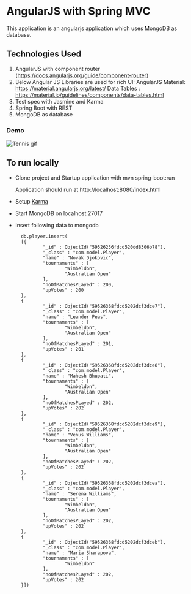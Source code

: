 
# AngularJS with Spring MVC

This application is an angularjs application which uses MongoDB as database.

## Technologies Used

1. AngularJS with component router (https://docs.angularjs.org/guide/component-router)
2. Below Angular JS Libraries are used for rich UI:
        AngularJS Material: https://material.angularjs.org/latest/
        Data Tables : https://material.io/guidelines/components/data-tables.html
3. Test spec with Jasmine and Karma        
4. Spring Boot with REST
5. MongoDB as database


### Demo
![Tennis gif](Tennis.gif "Demo of application")

## To run locally
- Clone project and Startup application with mvn spring-boot:run 

  Application should run at http://localhost:8080/index.html
- Setup [Karma](https://karma-runner.github.io/0.13/index.html)
- Start MongoDB on localhost:27017
- Insert following data to mongodb
       
        db.player.insert(
        [{
                "_id" : ObjectId("59526236fdcd520dd8306b78"),
                "_class" : "com.model.Player",
                "name" : "Novak Djokovic",
                "tournaments" : [
                        "Wimbeldon",
                        "Australian Open"
                ],
                "noOfMatchesPLayed" : 200,
                "upVotes" : 200
        },
        {
                "_id" : ObjectId("59526368fdcd5202dcf3dce7"),
                "_class" : "com.model.Player",
                "name" : "Leander Peas",
                "tournaments" : [
                        "Wimbeldon",
                        "Australian Open"
                ],
                "noOfMatchesPLayed" : 201,
                "upVotes" : 201
        },
        {
                "_id" : ObjectId("59526368fdcd5202dcf3dce8"),
                "_class" : "com.model.Player",
                "name" : "Mahesh Bhupati",
                "tournaments" : [
                        "Wimbeldon",
                        "Australian Open"
                ],
                "noOfMatchesPLayed" : 202,
                "upVotes" : 202
        },
        {
                "_id" : ObjectId("59526368fdcd5202dcf3dce9"),
                "_class" : "com.model.Player",
                "name" : "Venus Williams",
                "tournaments" : [
                        "Wimbeldon",
                        "Australian Open"
                ],
                "noOfMatchesPLayed" : 202,
                "upVotes" : 202
        },
        {
                "_id" : ObjectId("59526368fdcd5202dcf3dcea"),
                "_class" : "com.model.Player",
                "name" : "Serena Williams",
                "tournaments" : [
                        "Wimbeldon",
                        "Australian Open"
                ],
                "noOfMatchesPLayed" : 202,
                "upVotes" : 202
        },
        {
                "_id" : ObjectId("59526368fdcd5202dcf3dceb"),
                "_class" : "com.model.Player",
                "name" : "Maria Sharapova",
                "tournaments" : [
                        "Wimbeldon"
                ],
                "noOfMatchesPLayed" : 202,
                "upVotes" : 202
        }])
